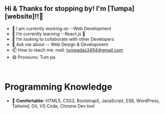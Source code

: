 ## Hi & Thanks for stopping by! I'm [Tumpa][website]!!👋

- 🔭 I am currently working on --Web Development
- 🌱 I’m currently learning --React.js 🤣
- 👯 I’m looking to collaborate with other Developers
- 💬 Ask me about -- Web Design & Development
- 📫 How to reach me:  mail: tumpadas3494@gmail.com
- 😄 Pronouns:  Tum pa
<br/>

# Programming Knowledge
- 👯 <strong>Comfortable:</strong> HTML5, CSS3, Bootstrap5, JavaScript, ES6, WordPress, Tailwind, Git, VS Code, Chrome Dev tool

